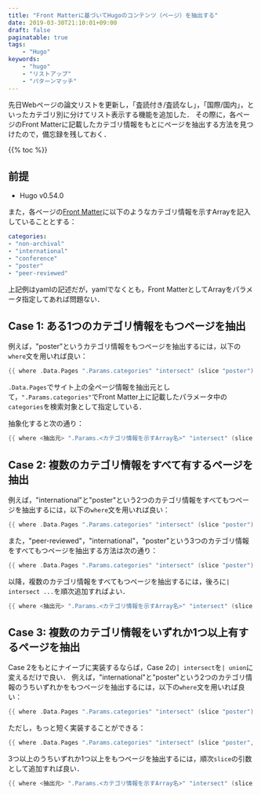```yaml
---
title: "Front Matterに基づいてHugoのコンテンツ（ページ）を抽出する"
date: 2019-03-30T21:10:01+09:00
draft: false
paginatable: true
tags:
    - "Hugo"
keywords:
    - "hugo"
    - "リストアップ"
    - "パターンマッチ"
---
```


先日Webページの論文リストを更新し，「査読付き/査読なし」，「国際/国内」，といったカテゴリ別に分けてリスト表示する機能を追加した．
その際に，各ページのFront Matterに記載したカテゴリ情報をもとにページを抽出する方法を見つけたので，備忘録を残しておく．

<!--more-->

{{% toc %}}

## 前提

- Hugo v0.54.0

また，各ページの[Front Matter](https://gohugo.io/content-management/front-matter/)に以下のようなカテゴリ情報を示すArrayを記入していることとする：
```yaml
categories:
- "non-archival"
- "international"
- "conference"
- "poster"
- "peer-reviewed"
```

上記例はyamlの記述だが，yamlでなくとも，Front MatterとしてArrayをパラメータ指定してあれば問題ない．

## Case 1: ある1つのカテゴリ情報をもつページを抽出

例えば，"poster"というカテゴリ情報をもつページを抽出するには，以下の`where`文を用いれば良い：
```go
{{ where .Data.Pages ".Params.categories" "intersect" (slice "poster") }}
```

`.Data.Pages`でサイト上の全ページ情報を抽出元として，`".Params.categories"`でFront Matter上に記載したパラメータ中の`categories`を検索対象として指定している．

抽象化すると次の通り：
```go
{{ where <抽出元> ".Params.<カテゴリ情報を示すArray名>" "intersect" (slice "<抽出するカテゴリ情報>") }}
```

## Case 2: 複数のカテゴリ情報を**すべて**有するページを抽出

例えば，"international"と"poster"という2つのカテゴリ情報をすべてもつページを抽出するには，以下の`where`文を用いれば良い：
```go
{{ where .Data.Pages ".Params.categories" "intersect" (slice "poster") | intersect (where .Data.Pages ".Params.categories" "intersect" (slice "international")) }}
```

また，"peer-reviewed"，"international"，"poster"という3つのカテゴリ情報をすべてもつページを抽出する方法は次の通り：
```go
{{ where .Data.Pages ".Params.categories" "intersect" (slice "poster") | intersect (where .Data.Pages ".Params.categories" "intersect" (slice "international")) | intersect (where .Data.Pages ".Params.categories" "intersect" (slice "peer-reviewed")) }}
```

以降，複数のカテゴリ情報をすべてもつページを抽出するには，後ろに`| intersect ...`を順次追加すればよい．

```go
{{ where <抽出元> ".Params.<カテゴリ情報を示すArray名>" "intersect" (slice "<カテゴリ情報1>") | intersect (where <抽出元> ".Params.<カテゴリ情報を示すArray名>" "intersect" (slice "<カテゴリ情報2>")) | intersect (where <抽出元> ".Params.<カテゴリ情報を示すArray名>" "intersect" (slice "<カテゴリ情報3>")) | intersect (where <抽出元> ".Params.<カテゴリ情報を示すArray名>" "intersect" (slice "<カテゴリ情報3>")) [| intersect...] }}
```

## Case 3: 複数のカテゴリ情報を**いずれか1つ以上**有するページを抽出

Case 2をもとにナイーブに実装するならば，Case 2の`| intersect`を`| union`に変えるだけで良い．
例えば，"international"と"poster"という2つのカテゴリ情報のうちいずれかをもつページを抽出するには，以下の`where`文を用いれば良い：
```go
{{ where .Data.Pages ".Params.categories" "intersect" (slice "poster") | union (where .Data.Pages ".Params.categories" "intersect" (slice "international")) }}
```

ただし，もっと短く実装することができる：
```go
{{ where .Data.Pages ".Params.categories" "intersect" (slice "poster", "international") }}
```

3つ以上のうちいずれか1つ以上をもつページを抽出するには，順次`slice`の引数として追加すれば良い．

```go
{{ where <抽出元> ".Params.<カテゴリ情報を示すArray名>" "intersect" (slice "<カテゴリ情報1>", "<カテゴリ情報2>", "<カテゴリ情報3>" [, "<カテゴリ情報4>"...]) }}
```
